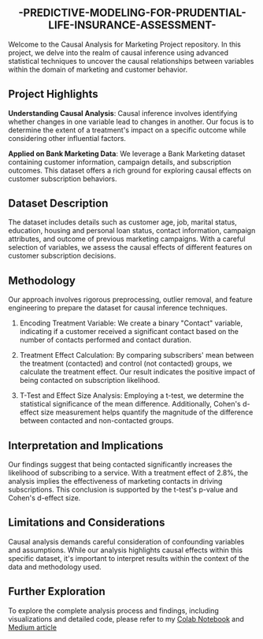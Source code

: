 <h2 align="center">
-PREDICTIVE-MODELING-FOR-PRUDENTIAL-LIFE-INSURANCE-ASSESSMENT-
</h2>  

Welcome to the Causal Analysis for Marketing Project repository. In this project, we delve into the realm of causal inference using advanced statistical techniques to uncover the causal relationships between variables within the domain of marketing and customer behavior.

## Project Highlights

**Understanding Causal Analysis**: Causal inference involves identifying whether changes in one variable lead to changes in another. Our focus is to determine the extent of a treatment's impact on a specific outcome while considering other influential factors.

**Applied on Bank Marketing Data**: We leverage a Bank Marketing dataset containing customer information, campaign details, and subscription outcomes. This dataset offers a rich ground for exploring causal effects on customer subscription behaviors.

## Dataset Description
The dataset includes details such as customer age, job, marital status, education, housing and personal loan status, contact information, campaign attributes, and outcome of previous marketing campaigns. With a careful selection of variables, we assess the causal effects of different features on customer subscription decisions.


## Methodology
Our approach involves rigorous preprocessing, outlier removal, and feature engineering to prepare the dataset for causal inference techniques.

1. Encoding Treatment Variable: We create a binary "Contact" variable, indicating if a customer received a significant contact based on the number of contacts performed and contact duration.

2. Treatment Effect Calculation: By comparing subscribers' mean between the treatment (contacted) and control (not contacted) groups, we calculate the treatment effect. Our result indicates the positive impact of being contacted on subscription likelihood.

3. T-Test and Effect Size Analysis: Employing a t-test, we determine the statistical significance of the mean difference. Additionally, Cohen's d-effect size measurement helps quantify the magnitude of the difference between contacted and non-contacted groups.

## Interpretation and Implications
Our findings suggest that being contacted significantly increases the likelihood of subscribing to a service. With a treatment effect of 2.8%, the analysis implies the effectiveness of marketing contacts in driving subscriptions. This conclusion is supported by the t-test's p-value and Cohen's d-effect size.

## Limitations and Considerations
Causal analysis demands careful consideration of confounding variables and assumptions. While our analysis highlights causal effects within this specific dataset, it's important to interpret results within the context of the data and methodology used.

## Further Exploration
To explore the complete analysis process and findings, including visualizations and detailed code, please refer to my [Colab Notebook](https://github.com/shardulchavan/Crash_Course_in_Causality/blob/main/Crash_Course_in_Causality.ipynb) and [Medium article](https://medium.com/@chavan.shardul360/forecasting-climate-change-an-exploratory-time-series-data-analysis-approach-32ccc6ab7421)
